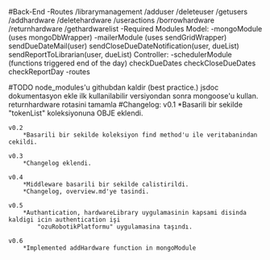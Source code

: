 #Back-End
	-Routes
		/librarymanagement
			/adduser
			/deleteuser
			/getusers
			/addhardware
			/deletehardware
		/useractions
			/borrowhardware
			/returnhardware
			/gethardwarelist
	-Required Modules
		Model:
			-mongoModule (uses mongoDbWrapper)
			-mailerModule (uses sendGridWrapper)
				sendDueDateMail(user)
				sendCloseDueDateNotification(user, dueList)
				sendReportToLibrarian(user, dueList)
		Controller:
			-schedulerModule (functions triggered end of the day)
				checkDueDates
				checkCloseDueDates
				checkReportDay
			-routes

#TODO
	node_modules'u githubdan kaldir (best practice.)
	jsdoc dokumentasyon ekle
	ilk kullanilabilir versiyondan sonra mongoose'u kullan.
	returnhardware rotasini tamamla
#Changelog:
	v0.1
		*Basarili bir sekilde "tokenList" koleksiyonuna OBJE eklendi.

	v0.2
		*Basarili bir sekilde koleksiyon find method'u ile veritabanindan cekildi.

	v0.3
		*Changelog eklendi.

	v0.4
		*Middleware basarili bir sekilde calistirildi.
		*Changelog, overview.md'ye tasindi.
		
	v0.5
		*Authantication, hardwareLibrary uygulamasinin kapsami disinda kaldigi icin authentication işi
			"ozuRobotikPlatformu" uygulamasina taşındı.
		
	v0.6
		*Implemented addHardware function in mongoModule